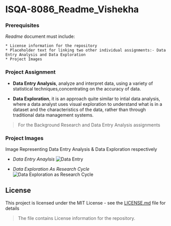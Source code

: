 # ISQA-8086_Readme_Vishekha

### Prerequisites

_Readme_ document must include:

```
* License information for the repository
* Placeholder text for linking two other individual assignments:- Data Entry Analysis and Data Exploration
* Project Images
```
### Project Assignment

* **Data Entry Analysis**, analyze and interpret data, using a variety of statistical techniques,concentrating on the accuracy of data.

* **Data Exploration**, it is an approach quite similar to intial data analysis, where a data analyst uses visual exploration to understand what is in a dataset and the characteristics of the data, rather than through traditional data management systems.

>For the Background Research and Data Entry Analysis assignments

### Project Images

Image Representing Data Entry Analysis & Data Exploration respectively

* _Data Entry Anaylsis_
![Data Entry](https://www.apoyocorp.com/assets/img/Data-Entry-Services.jpg) 


 
 
* _Data Exploration As Research Cycle_
![Data Exploration as Research Cycle](https://www.interana.com/hubfs/Imported_Blog_Media/data-explore-cycle-4.png)

## License

This project is licensed under the MIT License - see the [LICENSE.md](https://github.com/Vishekha/ISQA-8086_Readme_Vishekha/blob/master/LICENSE) file for details 
> The file contains License information for the repository.
